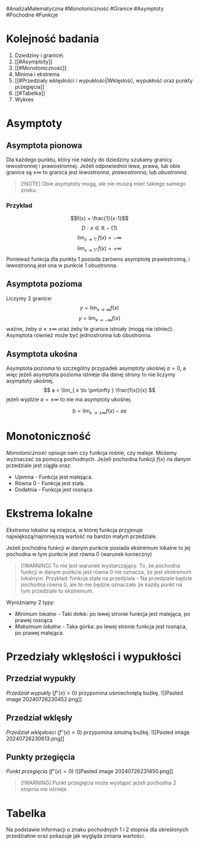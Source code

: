 #AnalizaMatematyczna #Monotoniczność #Granice #Asymptoty #Pochodne #Funkcje 
# Kolejność badania
1. Dziedziny i granice\
2. [[#Asymptoty]]
3. [[#Monotoniczność]]
4. Minima i ekstrema
5. [[#Przedziały wklęsłości i wypukłości|Wklęsłość, wypukłość oraz punkty przegięcia]]
6. [[#Tabelka]]
7. Wykres
# Asymptoty
## Asymptota pionowa
Dla każdego punktu, który nie należy do dziedziny szukamy granicy lewostronnej i prawostronnej.
Jeżeli odpowiednio lewa, prawa, lub obie granice są $\pm \infty$ to granica jest *lewostronna*, *prawostronna*, lub *obustronna*.

> [!NOTE] Obie asymptoty mogą, ale nie muszą mieć takiego samego znaku.

### Przykład
$$f(x) = \frac{1}{x-1}$$
$$
D: x \in \mathbb{R} - \lbrace 1 \rbrace
$$
$$
\lim_{ x \to 1^- } f(x) = -\infty 
$$
$$
\lim_{ x \to 1^+ } f(x) = +\infty 
$$
Ponieważ funkcja dla punktu $1$ posiada zarówno asymptotę prawostronną, i lewostronną jest ona w punkcie $1$ obustronna.

## Asymptota pozioma
Liczymy 2 granice:
$$
y = \lim_{ x \to \infty } f(x)
$$
$$
y = \lim_{ x \to -\infty } f(x)
$$
ważne, żeby $a \neq \pm\infty$ oraz żeby te granice istniały (mogą nie istnieć). Asymptota również może być jednostronna lub obustronna.
## Asymptota ukośna
Asymptota pozioma to szczególny przypadek asymptoty ukośnej $a = 0$, a więc jeżeli asymptota pozioma istnieje dla danej strony to nie liczymy asymptoty ukośnej. 
$$
a = \lim_{ x \to \pm\infty } \frac{f(x)}{x}
$$
jeżeli wyjdzie $a = \pm \infty$ to nie ma asymptoty ukośnej.

$$
b = \lim_{ x \to \pm\infty } f(x) - ax 
$$

# Monotoniczność
*Monotoniczność* opisuje nam czy funkcja rośnie, czy maleje. Możemy wyznaczać za pomocą pochodnych. Jeżeli pochodna funkcji $f(x)$ na danym przedziale jest ciągła oraz:
- Ujemna - Funkcja jest malejąca.
- Równa $0$ - Funkcja jest stała.
- Dodatnia - Funkcja jest rosnąca.
# Ekstrema lokalne
*Ekstrema lokalne* są miejsca, w której funkcja przyjmuje największą/najmniejszą wartość na bardzo małym przedziale.

Jeżeli pochodna funkcji w danym punkcie posiada ekstremum lokalne to jej pochodna w tym punkcie jest równa $0$ (warunek konieczny)
> [!WARNING] To nie jest warunek wystarczający.
> To, że pochodna funkcji w danym punkcie jest równa $0$ nie oznacza, że jest ekstremum lokalnym. 
> Przykład: funkcja stała na przedziale - Na przedziale będzie pochodna równa $0$, ale to nie będzie oznaczało że każdy punkt na tym przedziale to ekstremum.

Wyróżniamy 2 typy:
- *Minimum lokalne* - Taki dołek: po lewej stronie funkcja jest malejąca, po prawej rosnąca
- *Maksimum lokalne* - Taka górka: po lewej stronie funkcja jest rosnąca, po prawej malejąca.

# Przedziały wklęsłości i wypukłości
## Przedział wypukły
*Przedział wypukły* ($f''(x) > 0$) przypomina uśmiechniętą buźkę.
![[Pasted image 20240726230452.png]]
## Przedział wklęsły
*Przedział wklęsłości* ($f''(x) < 0$) przypomina smutną buźkę.
![[Pasted image 20240726230613.png]]
## Punkty przegięcia
*Punkt przegięcia* ($f''(x) = 0$)
![[Pasted image 20240726231450.png]]
>[!WARNING] Punkt przegięcia może wystąpić jeżeli pochodna 2 stopnia nie istnieje.
# Tabelka
Na podstawie informacji o znaku pochodnych 1 i 2 stopnia dla określonych przedziałów oraz pokazuje jak wygląda zmiana wartości.